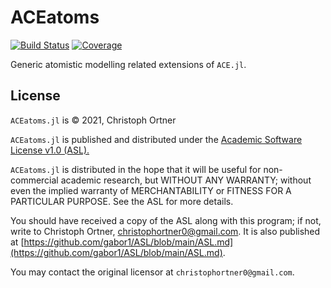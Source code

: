 # ACEatoms

[![Build Status](https://travis-ci.com/cortner/ACEatoms.jl.svg?branch=master)](https://travis-ci.com/cortner/ACEatoms.jl)
[![Coverage](https://codecov.io/gh/cortner/ACEatoms.jl/branch/master/graph/badge.svg)](https://codecov.io/gh/cortner/ACEatoms.jl)

Generic atomistic modelling related extensions of `ACE.jl`.


## License

`ACEatoms.jl` is © 2021, Christoph Ortner

`ACEatoms.jl` is published and distributed under the [Academic Software License v1.0 (ASL).](ASL.md)

`ACEatoms.jl` is distributed in the hope that it will be useful for non-commercial academic research, but WITHOUT ANY WARRANTY; without even the implied warranty of MERCHANTABILITY or FITNESS FOR A PARTICULAR PURPOSE. See the ASL for more details.

You should have received a copy of the ASL along with this program; if not, write to Christoph Ortner, christophortner0@gmail.com. It is also published at [https://github.com/gabor1/ASL/blob/main/ASL.md](https://github.com/gabor1/ASL/blob/main/ASL.md).

You may contact the original licensor at `christophortner0@gmail.com`.
